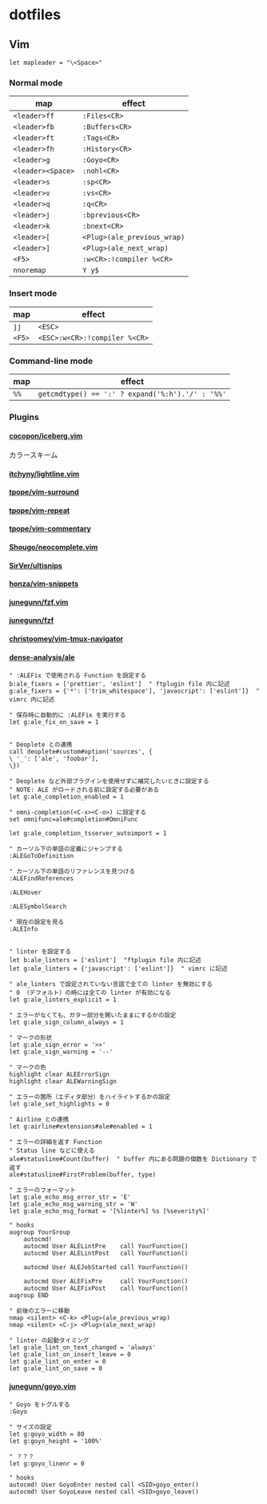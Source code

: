 # dotfiles

## Vim
`let mapleader = "\<Space>"`

### Normal mode
| map               | effect                      |
| ----------------- | --------------------------- |
| `<leader>ff`      | `:Files<CR>`                |
| `<leader>fb`      | `:Buffers<CR>`              |
| `<leader>ft`      | `:Tags<CR>`                 |
| `<leader>fh`      | `:History<CR>`              |
| `<leader>g`       | `:Goyo<CR>`                 |
| `<leader><Space>` | `:nohl<CR>`                 |
| `<leader>s`       | `:sp<CR>`                   |
| `<leader>v`       | `:vs<CR>`                   |
| `<leader>q`       | `:q<CR>`                    |
| `<leader>j`       | `:bprevious<CR>`            |
| `<leader>k`       | `:bnext<CR>`                |
| `<leader>[`       | `<Plug>(ale_previous_wrap)` |
| `<leader>]`       | `<Plug>(ale_next_wrap)`     |
| `<F5>`            | `:w<CR>:!compiler %<CR>`    |
| `nnoremap`        | `Y y$`                      |

### Insert mode
| map    | effect                            |
| ------ | --------------------------------- |
| `jj`   | `<ESC>`                           |
| `<F5>` | `<ESC>:w<CR>:!compiler %<CR>`     |

### Command-line mode
| map    | effect                                           |
| ------ | ------------------------------------------------ |
| `%%`   | `getcmdtype() == ':' ? expand('%:h').'/' : '%%'` |


### Plugins
#### [cocopon/iceberg.vim](https://github.com/cocopon/iceberg.vim)
カラースキーム

#### [itchyny/lightline.vim](https://github.com/itchyny/lightline.vim)

#### [tpope/vim-surround](https://github.com/tpope/vim-surround)

#### [tpope/vim-repeat](https://github.com/tpope/vim-repeat)

#### [tpope/vim-commentary](https://github.com/tpope/vim-commentary)

#### [Shougo/neocomplete.vim](https://github.com/Shougo/neocomplete.vim)

#### [SirVer/ultisnips](https://github.com/SirVer/ultisnips)

#### [honza/vim-snippets](https://github.com/honza/vim-snippets)

#### [junegunn/fzf.vim](https://github.com/junegunn/fzf.vim)

#### [junegunn/fzf](https://github.com/junegunn/fzf)

#### [christoomey/vim-tmux-navigator](https://github.com/christoomey/vim-tmux-navigator)

#### [dense-analysis/ale](https://github.com/dense-analysis/ale)
```vim
" :ALEFix で使用される Function を設定する
b:ale_fixers = ['prettier', 'eslint']  " ftplugin file 内に記述
g:ale_fixers = {'*': ['trim_whitespace'], 'javascript': ['eslint']}  " vimrc 内に記述

" 保存時に自動的に :ALEFix を実行する
let g:ale_fix_on_save = 1


" Deoplete との連携
call deoplete#custom#option('sources', {
\ '_': ['ale', 'foobar'],
\})

" Deoplete など外部プラグインを使用せずに補完したいときに設定する
" NOTE: ALE がロードされる前に設定する必要がある
let g:ale_completion_enabled = 1

" omni-completion(<C-x><C-o>) に設定する
set omnifunc=ale#completion#OmniFunc

let g:ale_completion_tsserver_autoimport = 1

" カーソル下の単語の定義にジャンプする
:ALEGoToDefinition

" カーソル下の単語のリファレンスを見つける
:ALEFindReferences

:ALEHover

:ALESymbolSearch

" 現在の設定を見る
:ALEInfo


" linter を設定する
let b:ale_linters = ['eslint']  "ftplugin file 内に記述
let g:ale_linters = {'javascript': ['eslint']}  " vimrc に記述

" ale_linters で設定されていない言語で全ての linter を無効にする
" 0 （デフォルト）の時には全ての linter が有効になる
let g:ale_linters_explicit = 1

" エラーがなくても、ガター部分を開いたままにするかの設定
let g:ale_sign_column_always = 1

" マークの形状
let g:ale_sign_error = '>>'
let g:ale_sign_warning = '--'

" マークの色
highlight clear ALEErrorSign
highlight clear ALEWarningSign

" エラーの箇所（エディタ部分）をハイライトするかの設定
let g:ale_set_highlights = 0

" Airline との連携
let g:airline#extensions#ale#enabled = 1

" エラーの詳細を返す Function
" Status line などに使える
ale#statusline#Count(buffer)  " buffer 内にある問題の個数を Dictionary で返す
ale#statusline#FirstProblem(buffer, type)

" エラーのフォーマット
let g:ale_echo_msg_error_str = 'E'
let g:ale_echo_msg_warning_str = 'W'
let g:ale_echo_msg_format = '[%linter%] %s [%severity%]'

" hooks
augroup YourGroup
    autocmd!
    autocmd User ALELintPre    call YourFunction()
    autocmd User ALELintPost   call YourFunction()

    autocmd User ALEJobStarted call YourFunction()

    autocmd User ALEFixPre     call YourFunction()
    autocmd User ALEFixPost    call YourFunction()
augroup END

" 前後のエラーに移動
nmap <silent> <C-k> <Plug>(ale_previous_wrap)
nmap <silent> <C-j> <Plug>(ale_next_wrap)

" linter の起動タイミング
let g:ale_lint_on_text_changed = 'always'
let g:ale_lint_on_insert_leave = 0
let g:ale_lint_on_enter = 0
let g:ale_lint_on_save = 0
```

#### [junegunn/goyo.vim](https://github.com/junegunn/goyo.vim)
```vim
" Goyo をトグルする
:Goyo

" サイズの設定
let g:goyo_width = 80
let g:goyo_height = '100%'

" ？？？
let g:goyo_linenr = 0

" hooks
autocmd! User GoyoEnter nested call <SID>goyo_enter()
autocmd! User GoyoLeave nested call <SID>goyo_leave()
```
